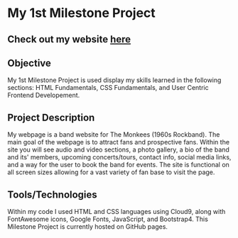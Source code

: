 # My 1st Milestone Project

## Check out my website [here](https://milestoneproject-1-gatorwam19.c9users.io/index.html)

## Objective
My 1st Milestone Project is used display my skills learned in the following sections: 
HTML Fundamentals, CSS Fundamentals, and User Centric Frontend Developement.

## Project Description
My webpage is a band website for The Monkees (1960s Rockband). 
The main goal of the webpage is to attract fans and prospective fans. 
Within the site you will see audio and video sections, a photo gallery, 
a bio of the band and its' members, upcoming concerts/tours, contact info, social media links, 
and a way for the user to book the band for events. 
The site is functional on all screen sizes allowing for a vast variety of fan base to visit the page. 

## Tools/Technologies
Within my code I used HTML and CSS languages using Cloud9, along with FontAwesome icons, Google Fonts, JavaScript, and Bootstrap4.
This Milestone Project is currently hosted on GitHub pages.